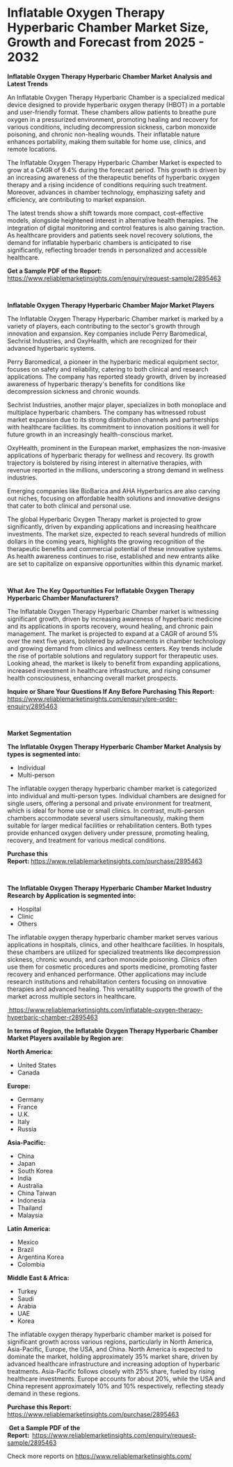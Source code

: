 <p><h1>Inflatable Oxygen Therapy Hyperbaric Chamber Market Size, Growth and Forecast from 2025 - 2032</h1></p><p><strong>Inflatable Oxygen Therapy Hyperbaric Chamber Market Analysis and Latest Trends</strong></p>
<p><p>An Inflatable Oxygen Therapy Hyperbaric Chamber is a specialized medical device designed to provide hyperbaric oxygen therapy (HBOT) in a portable and user-friendly format. These chambers allow patients to breathe pure oxygen in a pressurized environment, promoting healing and recovery for various conditions, including decompression sickness, carbon monoxide poisoning, and chronic non-healing wounds. Their inflatable nature enhances portability, making them suitable for home use, clinics, and remote locations.</p><p>The Inflatable Oxygen Therapy Hyperbaric Chamber Market is expected to grow at a CAGR of 9.4% during the forecast period. This growth is driven by an increasing awareness of the therapeutic benefits of hyperbaric oxygen therapy and a rising incidence of conditions requiring such treatment. Moreover, advances in chamber technology, emphasizing safety and efficiency, are contributing to market expansion. </p><p>The latest trends show a shift towards more compact, cost-effective models, alongside heightened interest in alternative health therapies. The integration of digital monitoring and control features is also gaining traction. As healthcare providers and patients seek novel recovery solutions, the demand for inflatable hyperbaric chambers is anticipated to rise significantly, reflecting broader trends in personalized and accessible healthcare.</p></p>
<p><strong>Get a Sample PDF of the Report:&nbsp;</strong> <a href="https://www.reliablemarketinsights.com/enquiry/request-sample/2895463?utm_campaign=2013&utm_medium=2&utm_source=Github&utm_content=ia&utm_term=15032025&utm_id=inflatable-oxygen-therapy-hyperbaric-chamber">https://www.reliablemarketinsights.com/enquiry/request-sample/2895463</a></p>
<p>&nbsp;</p>
<p><strong>Inflatable Oxygen Therapy Hyperbaric Chamber Major Market Players</strong></p>
<p><p>The Inflatable Oxygen Therapy Hyperbaric Chamber market is marked by a variety of players, each contributing to the sector's growth through innovation and expansion. Key companies include Perry Baromedical, Sechrist Industries, and OxyHealth, which are recognized for their advanced hyperbaric systems.</p><p>Perry Baromedical, a pioneer in the hyperbaric medical equipment sector, focuses on safety and reliability, catering to both clinical and research applications. The company has reported steady growth, driven by increased awareness of hyperbaric therapy's benefits for conditions like decompression sickness and chronic wounds.</p><p>Sechrist Industries, another major player, specializes in both monoplace and multiplace hyperbaric chambers. The company has witnessed robust market expansion due to its strong distribution channels and partnerships with healthcare facilities. Its commitment to innovation positions it well for future growth in an increasingly health-conscious market.</p><p>OxyHealth, prominent in the European market, emphasizes the non-invasive applications of hyperbaric therapy for wellness and recovery. Its growth trajectory is bolstered by rising interest in alternative therapies, with revenue reported in the millions, underscoring a strong demand in wellness industries.</p><p>Emerging companies like BioBarica and AHA Hyperbarics are also carving out niches, focusing on affordable health solutions and innovative designs that cater to both clinical and personal use.</p><p>The global Hyperbaric Oxygen Therapy market is projected to grow significantly, driven by expanding applications and increasing healthcare investments. The market size, expected to reach several hundreds of million dollars in the coming years, highlights the growing recognition of the therapeutic benefits and commercial potential of these innovative systems. As health awareness continues to rise, established and new entrants alike are set to capitalize on expansive opportunities within this dynamic market.</p></p>
<p>&nbsp;</p>
<p><strong>What Are The Key Opportunities For Inflatable Oxygen Therapy Hyperbaric Chamber Manufacturers?</strong></p>
<p><p>The Inflatable Oxygen Therapy Hyperbaric Chamber market is witnessing significant growth, driven by increasing awareness of hyperbaric medicine and its applications in sports recovery, wound healing, and chronic pain management. The market is projected to expand at a CAGR of around 5% over the next five years, bolstered by advancements in chamber technology and growing demand from clinics and wellness centers. Key trends include the rise of portable solutions and regulatory support for therapeutic uses. Looking ahead, the market is likely to benefit from expanding applications, increased investment in healthcare infrastructure, and rising consumer health consciousness, enhancing overall market prospects.</p></p>
<p><strong>Inquire or Share Your Questions If Any Before Purchasing This Report:</strong> <a href="https://www.reliablemarketinsights.com/enquiry/pre-order-enquiry/2895463?utm_campaign=2013&utm_medium=2&utm_source=Github&utm_content=ia&utm_term=15032025&utm_id=inflatable-oxygen-therapy-hyperbaric-chamber">https://www.reliablemarketinsights.com/enquiry/pre-order-enquiry/2895463</a></p>
<p>&nbsp;</p>
<p><strong>Market Segmentation</strong></p>
<p><strong>The Inflatable Oxygen Therapy Hyperbaric Chamber Market Analysis by types is segmented into:</strong></p>
<p><ul><li> Individual</li><li>Multi-person </li></ul></p>
<p><p>The inflatable oxygen therapy hyperbaric chamber market is categorized into individual and multi-person types. Individual chambers are designed for single users, offering a personal and private environment for treatment, which is ideal for home use or small clinics. In contrast, multi-person chambers accommodate several users simultaneously, making them suitable for larger medical facilities or rehabilitation centers. Both types provide enhanced oxygen delivery under pressure, promoting healing, recovery, and treatment for various medical conditions.</p></p>
<p><strong>Purchase this Report:&nbsp;</strong><a href="https://www.reliablemarketinsights.com/purchase/2895463?utm_campaign=2013&utm_medium=2&utm_source=Github&utm_content=ia&utm_term=15032025&utm_id=inflatable-oxygen-therapy-hyperbaric-chamber">https://www.reliablemarketinsights.com/purchase/2895463</a></p>
<p>&nbsp;</p>
<p><strong>The Inflatable Oxygen Therapy Hyperbaric Chamber Market Industry Research by Application is segmented into:</strong></p>
<p><ul><li> Hospital</li><li>Clinic</li><li>Others </li></ul></p>
<p><p>The inflatable oxygen therapy hyperbaric chamber market serves various applications in hospitals, clinics, and other healthcare facilities. In hospitals, these chambers are utilized for specialized treatments like decompression sickness, chronic wounds, and carbon monoxide poisoning. Clinics often use them for cosmetic procedures and sports medicine, promoting faster recovery and enhanced performance. Other applications may include research institutions and rehabilitation centers focusing on innovative therapies and advanced healing. This versatility supports the growth of the market across multiple sectors in healthcare.</p></p>
<p><a href="https://www.reliablemarketinsights.com/inflatable-oxygen-therapy-hyperbaric-chamber-r2895463?utm_campaign=2013&utm_medium=2&utm_source=Github&utm_content=ia&utm_term=15032025&utm_id=inflatable-oxygen-therapy-hyperbaric-chamber">&nbsp;https://www.reliablemarketinsights.com/inflatable-oxygen-therapy-hyperbaric-chamber-r2895463</a></p>
<p><strong>In terms of Region, the Inflatable Oxygen Therapy Hyperbaric Chamber Market Players available by Region are:</strong></p>
<p>
    <p> <strong> North America: </strong>
        <ul>
            <li>United States</li>
            <li>Canada</li>
        </ul>
        </p> 
    <p> <strong> Europe: </strong>
        <ul>
            <li>Germany</li>
            <li>France</li>
            <li>U.K.</li>
            <li>Italy</li>
            <li>Russia</li>
        </ul>
        </p> 
    <p> <strong> Asia-Pacific: </strong>
        <ul>
            <li>China</li>
            <li>Japan</li>
            <li>South Korea</li>
            <li>India</li>
            <li>Australia</li>
            <li>China Taiwan</li>
            <li>Indonesia</li>
            <li>Thailand</li>
            <li>Malaysia</li>
        </ul>
        </p> 
    <p> <strong> Latin America: </strong>
        <ul>
            <li>Mexico</li>
            <li>Brazil</li>
            <li>Argentina Korea</li>
            <li>Colombia</li>
        </ul>
        </p> 
    <p> <strong> Middle East & Africa: </strong>
        <ul>
            <li>Turkey</li>
            <li>Saudi</li>
            <li>Arabia</li>
            <li>UAE</li>
            <li>Korea</li>
        </ul>
    </p>
    </p>
<p><p>The inflatable oxygen therapy hyperbaric chamber market is poised for significant growth across various regions, particularly in North America, Asia-Pacific, Europe, the USA, and China. North America is expected to dominate the market, holding approximately 35% market share, driven by advanced healthcare infrastructure and increasing adoption of hyperbaric treatments. Asia-Pacific follows closely with 25% share, fueled by rising healthcare investments. Europe accounts for about 20%, while the USA and China represent approximately 10% and 10% respectively, reflecting steady demand in these regions.</p></p>
<p><strong>Purchase this Report: </strong><a href="https://www.reliablemarketinsights.com/purchase/2895463?utm_campaign=2013&utm_medium=2&utm_source=Github&utm_content=ia&utm_term=15032025&utm_id=inflatable-oxygen-therapy-hyperbaric-chamber">https://www.reliablemarketinsights.com/purchase/2895463</a></p>
<p>&nbsp;<strong>Get a Sample PDF of the Report:&nbsp;&nbsp;</strong><a href="https://www.reliablemarketinsights.com/enquiry/request-sample/2895463?utm_campaign=2013&utm_medium=2&utm_source=Github&utm_content=ia&utm_term=15032025&utm_id=inflatable-oxygen-therapy-hyperbaric-chamber">https://www.reliablemarketinsights.com/enquiry/request-sample/2895463</a></p>
<p><strong></strong></p>
<p>Check more reports on <a href="https://www.reliablemarketinsights.com/?utm_campaign=2013&utm_medium=2&utm_source=Github&utm_content=ia&utm_term=15032025&utm_id=inflatable-oxygen-therapy-hyperbaric-chamber">https://www.reliablemarketinsights.com/</a></p>